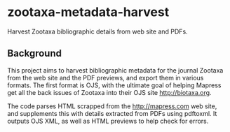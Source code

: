 # zootaxa-metadata-harvest
Harvest Zootaxa bibliographic details from web site and PDFs.

## Background
This project aims to harvest bibliographic metadata for the journal Zootaxa from the web site and the PDF previews, and export them in various formats. The first format is OJS, with the ultimate goal of helping Mapress get all the back issues of Zootaxa into their OJS site http://biotaxa.org.

The code parses HTML scrapped from the http://mapress.com web site, and supplements this with details extracted from PDFs using pdftoxml. It outputs OJS XML, as well as HTML previews to help check for errors.
